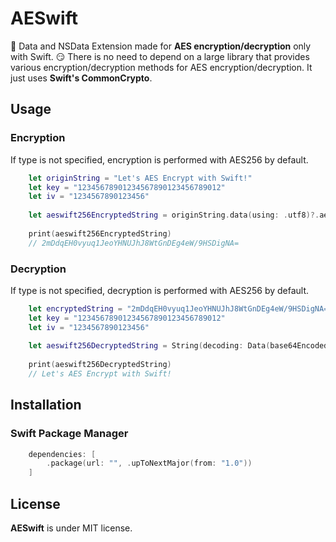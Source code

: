 # AESwift

🥸 Data and NSData Extension made for **AES encryption/decryption** only with Swift.
😏 There is no need to depend on a large library that provides various encryption/decryption methods for AES encryption/decryption. It just uses **Swift's CommonCrypto**.

## Usage

### Encryption
If type is not specified, encryption is performed with AES256 by default.

```swift
    let originString = "Let's AES Encrypt with Swift!"
    let key = "12345678901234567890123456789012"
    let iv = "1234567890123456"
    
    let aeswift256EncryptedString = originString.data(using: .utf8)?.aesEncrypt(key: key, iv: iv, type: .aes256)?.base64EncodedString()
    
    print(aeswift256EncryptedString)
    // 2mDdqEH0vyuq1JeoYHNUJhJ8WtGnDEg4eW/9HSDigNA=
```

### Decryption
If type is not specified, decryption is performed with AES256 by default.

```swift
    let encryptedString = "2mDdqEH0vyuq1JeoYHNUJhJ8WtGnDEg4eW/9HSDigNA="
    let key = "12345678901234567890123456789012"
    let iv = "1234567890123456"
    
    let aeswift256DecryptedString = String(decoding: Data(base64Encoded: aeswift256EncryptedString)?.aesDecrypt(key: key, iv: iv, type: .aes256) ?? Data(), as: UTF8.self)
    
    print(aeswift256DecryptedString)
    // Let's AES Encrypt with Swift!
```

## Installation


### Swift Package Manager
```swift
    dependencies: [
        .package(url: "", .upToNextMajor(from: "1.0"))
    ]
```

## License

**AESwift** is under MIT license.
